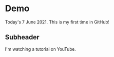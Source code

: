 # Demo

Today's 7 June 2021. This is my first time in GitHub!

## Subheader

I'm watching a tutorial on YouTube.
